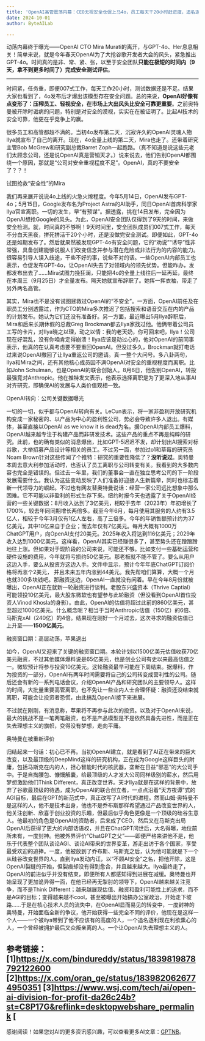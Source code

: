 ```yaml
---
title: 'OpenAI高管震荡内幕：CEO无视安全仓促上马4o，员工每天干20小时赶进度，追名逐利不再理想主义'
date: 2024-10-01
author: ByteAILab

---
```


动荡内幕终于曝光——OpenAI CTO Mira Murati的离开，与GPT-4o、Her息息相关！简单来说，就是今年春天OpenAI为了大抢谷歌开发者大会的风头，紧急推出GPT-4o。时间真的是非、常、紧、张，以至于安全团队**只能在极短的时间内（9天，拿不到更多时间了）完成安全测试评估**。

---
时间紧，任务重，即便007式工作，每天工作20小时，测试数据还是不足。结果大家也看到了，4o发布后才爆出该模型存在安全问题。总的来说，**OpenAI好像有点变形了：压榨员工、轻视安全，在市场上大出风头比安全可靠更重要**。之前奥特曼被开除时诟病的问题，特别是对安全的漠视，实实在在被证明了。比起AI技术的安全可靠，他更在乎竞争上的赢。

很多员工和高管都超不满的。当初4o发布第二天，沉寂许久的OpenAI灵魂人物Ilya就宣布了自己的离开。现在，4o全量上线的第二天，Mira也走了。还带着研究主管Bob McGrew和研究副总裁Barret Zoph一起跑路。（真不知道是说这些元老们太顾念公司，还是说OpenAI真是营销天才。）说来说去，他们告别OpenAI都围绕一个原因，那就是“公司对安全重视程度不足”。OpenAI，真的不要安全了？？！

试图抢救“安全性”的Mira

我们再来展开说说4o上线的火急火燎程度。今年5月14日，OpenAI发布GPT-4o；5月15日，Google发布名为Project Astra的AI助手，同日OpenAI首席科学家Ilya官宣离职。一切的发生，早“有预谋”。据透露，挑在14日发布，完全因为OpenAI想抢Google的风头。为此，OpenAI安全团队仅得到了9天的时间，来做安全检测。就，时间真的不够啊！9天时间里，安全团队成员们007式工作，每天不分白天黑夜，拼死拼活干20个小时，还是没做完安全测试。即便如此，GPT-4o还是如期发布了。然后就果然被发现GPT-4o有安全问题，它的“劝说”“诱导”性非常强，具备创建能够说服人们改变信念并参与潜在危险或非法行为的内容的能力。很容易引导人误入歧途，干些不好的事，说些不对的话。一些OpenAI内部员工也表示，仓促发布GPT-4o，让OpenAI失去了对领域内的领先优势。但能咋办，发都发布出去了……Mira试图力挽狂澜，只能把4o的全量上线往后一延再延，最终在本周三（9月25日）才全量发布。隔天她就宣布辞职了。她挥一挥衣袖，带走了另外两名高管。

其实，Mira也不是没有试图拯救过OpenAI的“不安全”。一方面，OpenAI前任及在职员工分别透露过，作为CTO的Mira多次推迟了包括搜索和语音交互在内的产品的计划发布。她认为它们还没有准备好。另一方面，最近曝出5月Ilya辞职后，Mira和后来长期休假的总裁Greg Brockman都去Ilya家找过他。他俩带着公司员工写的卡片，对Ilya晓之以理，动之以情：我的老天奶，你可回来吧，Ilya！公司现在好混乱，没有你咱肯定得崩溃！Ilya应该是动过心的，他对OpenAI的前同事表示，他真的在认真考虑要不要重回OpenAI。但没过多久，Brockman就打电话过来说OpenAI撤回了让Ilya重返公司的邀请。真·一整个大问号。多八卦两句，Ilya和Mira之间，还有其他核心成员因不满OpenAI对安全的重视程度而离职。比如John Schulman，也是OpenAI的联合创始人。8月6日，他告别OpenAI，转投最强竞对Anthropic。他在推特发文表示，他表示选择离职是为了更深入地从事AI对齐研究，即确保AI的发展与人类价值观相一致。

OpenAI转向：公司关键数据曝光

一切的一切，似乎都与OpenAI转向有关。LeCun表示，将一家非盈利开放研究机构变成一家秘密的、以产品为中心的盈利性公司，势必会导致许多人退出。有媒体，甚至直接以OpenAI as we know it is dead为名。据OpenAI内部员工爆料，OpenAI越来越专注于构建产品而非研发技术。这些产品的重点不再是纯粹的研究。此前，也的确有类似的消息爆出，比如GPT-5迟迟不发，却计划出AI搜索对标谷歌，大举招募产品设计等相关的员工。不过另一面，参加过o1和草莓的研究员Noam Brown针对这些传闻了个推特：研究的重要性降低了？**没听说过**。奥特曼本周去意大利参加活动时，也否认了员工离职与公司转变有关。我看到的大多数内容也完全是错误的。但过去一年里，我们的董事会一直在独立思考公司的下一阶段发展需要什么。我认为这些变动反映了人们准备好迎接人生新篇章，同时也标志着新一代领导力的崛起。不过也有网友替奥特曼说话：经营一家公司远比想象中那么困难。它不可能以非盈利的形式生存下来。纽约时报今天也透露了关于OpenAI经营的一些关键数据：8月收入达到了3亿美元，相较于去年（2023年）年初增长了1700%，较去年同同期增长两倍多。截至今年6月，每月使用其服务的人约有3.5亿人，相较于今年3月仅有1亿人左右，高了三倍多。今年的年销售额预计约为37亿美元，其中10亿来自于企业；而去年仅有7亿美元。每月大概有1000万ChatGPT用户，向OpenAI支付20美元。2025年收入将达到116亿美元；2029年收入达到1000亿美元。这样看，OpenAI其实已经赚很多了，甚至势头还在蹭蹭蹭地往上涨。但如果对于现阶段的公司来说，可能还不够。比如支付一些基础运营和硬件设施的费用，今年就将亏损约50亿美元。那老板就不能不管了。要么从用户这边入手，要么从投资方这边入手。文件中显示，预计今年年底ChatGPT订阅价格将再涨个2美元， 并且未来五年内涨到44美元。我先帮咱们算算，大概一个月也就300多块钱吧。那融资这边，OpenAI一直就没有闲着。早在今年8月份就被曝出，OpenAI正在就新一轮融资进行谈判。老股东兴盛资本（Thrive Captial）可能领投10亿美元，最大股东微软也有望参与此轮融资（但没看到OpenAI首位投资人Vinod Khosla的身影）。由此，OpenAI的估值将超过此前的860亿美元，甚至超过1000亿美元。什么概念呢？相当于当时Anthropic估值（150亿）的6倍、马斯克xAI（240亿）的4倍。结果现在刚好一个月过去，这次寻求的融资估值已上升至——**1500亿美元**。

融资窗口期：高层动荡，苹果退出

如今，OpenAI又迎来了关键的融资窗口期。本轮计划以1500亿美元估值收获70亿美元融资，不过其他媒体爆料说是65亿美元，也是创业公司有史以来最高估值之一。微软预计将参与投资10亿美元。这轮融资最早可能在下周结束。据爆料，作为投资的一部分，OpenAI有两年时间需要将自己的公司转变成营利性的公司。随后还会有新的一系列电话会议，介绍OpenAI产品和研究团队的主要领导人。这样的时间，大批量重要高管离职，也不免让一些业内人士合理怀疑：融资还没结束就离职，可能会让投资者恐慌，由此搞乱OpenAI接下来进展。

不过就在刚刚，有消息称，苹果将不再参与此次的投资。以及对于OpenAI来说，最大的挑战不是一笔两笔融资，也不是产品模型是不是依然具备先进性，而是正在失去理想主义的旗帜，变得没有梦想，走向平庸。

奥特曼在被重新评价

归结起来一句话：初心已不再。当初OpenAI建立，就是看到了AI正在带来的巨大改变，以及最顶级的DeepMind这样的研究机构，正在成为Google这样巨头的附庸，包括马斯克在内的人，担心智能时代的核武器，垄断在日益“邪恶”的大公司手中。于是自掏腰包、慷慨解囊，给最顶级的人才发大公司同样级别的薪水，然后用梦想激励他们Think Different，真正改变世界。天才Ilya就是在这样的背景中，放弃了谷歌最顶级的待遇，成为OpenAI的联合创立者，一点点沿着“天方夜谭”式的AGI目标，最后在GPT的新范式中，真正改写了AI时代的进程。然而山姆·奥特曼不是这样的人，他不是技术出身，他也不是乔布斯那样希望通过产品改变世界的人，他关注创新、欣喜于创业投资的乐趣，但最后似乎角色更像是一个顶级的硅谷生意人。他最初的角色是OpenAI的资助者，后来成了CEO，然后又在马斯克出局OpenAI后获得了更大的内部话语权，并且在ChatGPT问世后，大名得曝，地位前所未有，一度封神。他被外界评价“ChatGPT之父”——即便严格来讲他不是，他乐于代表整个团队谈论AGI、谈论AI带来的世界变革，游走出访于各个国家，享受最受欢迎的追捧。一度，他被放到了乔布斯、马斯克之后，认为他可能就是下一个从硅谷改变世界的人。直到Ilya发动内讧，以“不顾AI安全”之名，把他开除，这是OpenAI裂缝的开始，但裂痕却没有得到愈合，并且越来越大。Ilya最终走了，OpenAI的前进似乎并没有结束，即便所有人都感知得到进展在减缓。奥特曼也开始呈现了更加诡异得一面，在他已经再无掣肘的领导下，OpenAI越来越关注竞争，而不是Think Different；越来越展现估值、融资和盈利可能性上的追求，而不是AGI的目标；变得越来越不cool，甚至被曝出开始搞办公室政治，开始走下坡路……于是在核心技术人员的流失中，在OpenAI显而易见的转变中，一度封神的奥特曼，开始面临全新的争议，他开始获得一些完全不同的评价，他现在是这样一个人——一个被ilya带到了他不应该有的高度的人，一个追名逐利现在利欲熏心的人，一个曾经被拥护最后又众叛亲离的人。一个让OpenAI失去理想主义的人。

参考链接：
[1]https://x.com/bindureddy/status/1839819878792122600
[2]https://x.com/oran_ge/status/1839820626774950351
[3]https://www.wsj.com/tech/ai/open-ai-division-for-profit-da26c24b?st=C8P17G&reflink=desktopwebshare_permalink
[
---
感谢阅读！如果您对AI的更多资讯感兴趣，可以查看更多AI文章：[GPTNB](https://gptnb.com)。